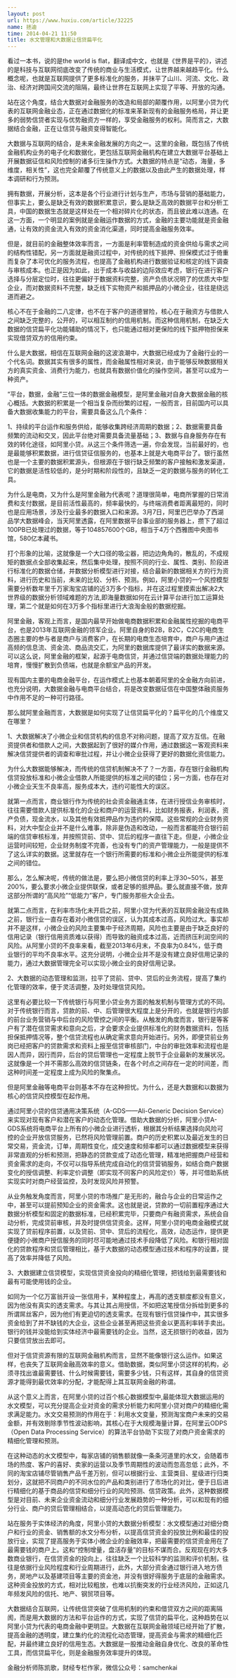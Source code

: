 ```yaml
---
layout: post
url: https://www.huxiu.com/article/32225
name: 拯迪
time: 2014-04-21 11:50
title: 水文管理和大数据让信贷扁平化
---
```

看过一本书，说的是the world is flat，翻译成中文，也就是《世界是平的》，讲述的是科技与互联网彻底改变了传统的商业与生活模式，让世界越来越趋平化。什么概念呢，也就是互联网提供了更多标准化的服务，并抹平了山川、河流、文化、政治、经济对跨国间交流的阻隔，最终让世界在互联网上实现了平等、开放的沟通。

站在这个角度，结合大数据对金融服务的改造和局部的颠覆作用，以阿里小贷为代表的互联网金融业态，正在通过数据化的标准来革新现有的金融服务格局，并让更多的弱势信贷者实现与优势融资方一样的，享受金融服务的权利。简而言之，大数据结合金融，正在让信贷与融资变得智能化。

大数据与互联网的结合，是未来金融发展的方向之一。这里的金融，既包括了传统金融机构业务的电子化和数据化，更包括互联网金融机构在建立大数据平台基础上开展数据征信和风险控制的诸多衍生操作方式。大数据的特点是“动态，海量，多维度，相关性”，这也完全颠覆了传统意义上的数据以及由此产生的数据处理，样本调研和行为预测。

拥有数据，开展分析，这本是各个行业进行计划与生产，市场与营销的基础能力，但事实上，要么是缺乏有效的数据积累意识，要么是缺乏高效的数据平台和分析工具，中国的数据生态就是这样处在一个相对碎片化的状态，而且彼此难以连通。在这一方面，一个明显的案例就是金融运作数据的方式，金融的主要功能就是资金融通，让有效的资金流入有效的资金消化渠道，同时提高金融服务效率。

但是，就目前的金融整体效率而言，一方面是利率管制造成的资金供给与需求之间的结构性错配，另一方面就是融资过程中，对传统的线下抵押、担保模式过于倚重而复杂了本可优化的服务流程，也提高了金融机构进行数据验证和核定的线下调查与审核成本。也正是因为如此，出于成本与收益的边际效应考虑，银行在进行客户选择与分层定位时，往往更偏好于数据资料完整，资产负债状况明了的优质大中型企业，而对数据资料不完整，缺乏线下实物资产和抵押品的小微企业，往往是绕远道而避之。

核心不在于金融的二八定律，也不在于客户的道德冒险，核心在于融资方与借款人之间缺乏完整的，公开的，可以相互制约的信用机制。而这种信用机制，在缺乏大数据的信贷扁平化功能辅助的情况下，也只能通过相对更保险的线下抵押物担保来实现借贷双方的信用约束。

什么是大数据，相信在互联网金融的这波浪潮中，大数据已经成为了金融行业的一个代名词。数据其实有很多的属性，而金融属性相对来说，由于能够反映数据相关方的真实资金、消费行为能力，也就具有数据价值化的操作空间，甚至可以成为一种资产。

“平台，数据，金融”三位一体的数据金融模型，是阿里金融对自身大数据金融的核心概括。大数据的积累是一个相当复杂而纷繁的过程，一般而言，目前国内可以具备大数据收集能力的平台，需要具备这么几个条件：

1、持续的平台运作和服务供给，能够收集跨经济周期的数据；2、数据需要具备频繁的流动和交叉，因此平台绝对需要具备流量基础；3、数据与自身服务存在有效的转化途径，如阿里小贷。从这三个条件筛选一遍，你会发现，当前最好的，也是最能够积累数据，进行信贷征信服务的，也基本上就是大电商平台了。银行虽然也是一个主要的数据积累源头，但根源在于银行缺乏频繁的客户接触和激发渠道，它的数据是活性较低的，是分时期和阶段性的，且缺乏一定的数据与服务的转化工具。

为什么是电商，又为什么是阿里金融为代表呢？道理很简单，电商所掌握的日常消费和支付数据，是目前活性最高的，频率最快的，与终端消费者距离最短的，同时也是应用场景，涉及行业最多的数据入口和来源。3月7日，阿里巴巴举办了西湖品学大数据峰会，当天阿里透露，在阿里数据平台事业部的服务器上，攒下了超过100PB已处理过的数据，等于104857600个GB，相当于4万个西雅图中央图书馆，580亿本藏书。

打个形象的比喻，这就像是一个大口径的吸尘器，把边边角角的，散乱的，不成规矩的数据点全部收集起来，然后集中处理，按照不同的行业、属性、类别、阶段进行标准化的数据仓储，并数据分析模型进行对接，结合最新的数据相关方的行为资料，进行历史和当前，未来的比较、分析、预测。例如，阿里小贷的一个风控模型需要分析数年里千万家淘宝店铺的近3万多个指标，并在这过程里摸索出解决2大世界级的数据分析领域难题的方法,即海量数据如何在云计算平台进行加工运算处理，第二个就是如何在3万多个指标里进行大浪淘金般的数据挖掘。

阿里金融，客观上而言，是国内最早开始做电商数据积累和金融属性挖掘的电商平台，也是2013年互联网金融的领军企业。阿里自身的B2B，B2C，C2C的电商生态圈主要的参与者是商户与消费客户，在长期的电商生态培育中，商户与用户通过高频的信息流、资金流、商品流交汇，为阿里的数据库提供了最详实的数据来源。可以这么说，阿里金融的框架，起源于电商信贷，并通过信贷端的数据处理能力的培育，慢慢扩散到负债端，也就是余额宝产品的开发。

现有国内主要的电商金融平台，在运作模式上也基本朝着阿里的全金融方向前进，也充分说明，大数据金融与电商平台结合，将是改变数据征信在中国整体融资服务中作用不足的一种可行路径。

那么就阿里金融而言，大数据是如何实现了让信贷扁平化的？扁平化的几个维度又在哪里？

1、大数据解决了小微企业和信贷机构的信息不对称问题，提高了双方互信。在融资提供者和借款人之间，大数据起到了很好的媒介作用，通过数据这一客观资料来解决信贷提供者的调查和审批过程，并让小微企业获得了更好的数据化资信能力。

为什么大数据能够解决，而传统的信贷机制解决不了？一方面，存在银行金融机构信贷投放标准和小微企业借款人所能提供的标准之间的错位；另一方面，也存在对小微企业天生不良率高，服务成本大，违约可能性大的误区。

就第一点而言，商业银行作为传统的社会资金融通主体，在进行授信业务审核时，往往需要借款人提供标准化的企业和商户的运营资料，比如财务报表，利润表，资产负债，现金流水，以及其他有效抵押品作为违约的保障。这些常规的企业财务资料，对大中型企业并不是什么难事，除非是伪造和改动，一般而言都能符合银行前端的信贷审核标准，并按照贷前、贷中、贷后的程序一直往下走。但是，小微企业运营时间较短，企业财务制度不完善，也没有专门的资产管理能力，一般是提供不了这么详实的数据。这里就存在一个银行所需要的标准和小微企业所能提供的标准之间的错位。

那么，怎么解决呢，传统的做法是，要么把小微信贷的利率上浮30~50%，甚至200%，要么要求小微企业提供联保，或者足够的抵押品。要么就直接不做，放弃这部分所谓的“高风险”“低能力”客户，专门服务那些大企业去。

就第二点而言，在利率市场化未开启之前，阿里小贷为代表的互联网金融没有成熟之前，银行业一直存在着对小微信贷的误区，认为其成本过高，风险过大。事实却并不是这样，小微企业的风险主要集中于经济周期，风险也主要是由于缺乏良好的信用记录（银行信用资质难以获得）而导致的融资成本过高，近而挤压利润空间的风险。从阿里小贷的不良率来看，截至2013年6月末，不良率为0.84%，低于商业银行的平均不良率水平。这充分说明，小微企业并不是没有建立良好信用记录的能力，通过大数据管理完全可以实现小微企业的良好信用记录。

2、大数据的动态管理和监测，拉平了贷前、贷中、贷后的业务流程，提高了集约化管理的效率，便于灵活调整，及时处理信贷风险。

这里有必要比较一下传统银行与阿里小贷业务方面的触发机制与管理方式的不同。对于传统银行而言，贷款的前、中、后管理很大程度上是分开的，也就是银行内部的前台业务营销与中后台的风险管控之间的平衡。从触发的角度而言，银行是等客户有了潜在信贷需求和意向之后，才会要求企业提供标准化的财务数据资料，包括担保抵押情况等，整个信贷流程也从确定需求意向开始进行。另外，即便贷前业务岗已经把客户的贷款需求和资料上报至信贷审核部门，中台的审批效率和流程也是因人而异，因行而异，后台的贷后管理也一定程度上脱节于企业最新的发展状况。这就像是一个并不需那么高效的信贷链条，在各个时点之间存在一定的时间差，而这种时间差一定程度上成为风险的聚集点。

但是阿里金融等电商平台则基本不存在这种担忧。为什么，还是大数据和以数据为核心的信贷风控模型在起作用。

通过阿里小贷的信贷通用决策系统（A-GDS——Ali-Generic Decision Service）来实现对现有客户和潜在客户的动态化管理。借助大数据的分析，阿里小贷A-GDS系统将电商平台上所有的小微企业进行透析，根据其分析结果选择向风险可控的企业开放信贷服务，已然将风险管理前置。商户的历史积累以及最近发生的日常交易，资金流，订单，周期性变化，成交速度和频率都可以通过数据模型来获得非常直观的分析和预测，把静态的贷款变成了动态化管理，精准地把握商户经营和资金需求的走向，不仅可以指导系统完成自动化的信贷营销服务，如结合商户数据变化的授信调整、利率定价调整（即实现不同客户的风险定价）等，并可借助系统实现实时对商户经营监控，及时发现风险并预警。

从业务触发角度而言，阿里小贷的市场推广是无形的，融合与企业的日常运作之中，甚至可以提前预知企业的资金需求。这也就是说，贷款的一切前置程序通过大数据分析模型和固定的数据标准，已经积累完毕，只要商户有融资需求，系统会自动分析，完成贷前审核，并及时提供信贷资金。这样，阿里小贷的电商金融模式就实现了贷前程序前置，以及贷前、贷中、贷后的流程化，高效，动态运作，提供更便捷的小微商户授信服务的同时尽可能地通过技术手段降低了风险。和银行相对固化的贷款程序和贷后管理相比，基于大数据的动态模型通过技术和程序的设置，提高了效率并降低了风险。

3、大数据建立信贷模型，实现信贷资金投向的精细化管理，把钱给到最需要钱和最有可能使用钱的企业。

如同为一个亿万富翁开设一张信用卡，某种程度上，再高的透支额度都没有意义，因为他没有真实的透支需求。与其让其占用授信，不如把这笔授信分拆给到更多的所谓屌丝客户，因为他们有更迫切的透支需求。在现有银行信贷操作中，其实很多资金给到了并不缺钱的大企业，这些企业甚至再把这些资金以更高利率转手卖出。银行的钱并没能给到实体经济中最需要钱的企业。当然，这无损银行的收益，因为只要信贷放出去即可。

但对于信贷资源有限的互联网金融机构而言，显然不能像银行这么运作。如果这样，也丧失了互联网金融高效率的意义。借助数据，类似阿里小贷这样的机构，必须寻找出谁最需要钱、什么时候需要钱，需要多少钱，只有这样，其自身的信贷资源才能得到最优效率的分配，才能配得上其互联网金融的称谓。

从这个意义上而言，在阿里小贷的过百个核心数据模型中,最能体现大数据运用的水文模型，可以充分提高企业对资金的需求分析能力和阿里小贷对商户的精细化需求满足能力。水文交易预测的作用在于：利用水文变量，预测淘宝商户未来的交易金额，并有效剔除季节性波动影响，其核心在于大规模海量计算，在阿里云ODPS（Open Data Processing Service）的算法平台协助下实现了对商户资金需求的精细化管理和预测。

在这种动态的水文模型中，每家店铺的销售额就像一条条河道里的水文，会随着市场的热度、客户的喜好、卖家的运营以及季节周期性的波动而忽高忽低；此外，不同的淘宝店铺尽管销售产品千差万别，但可以根据行业、主营类目、星级进行归类划分，这就把不同商户的不同水位的产品和类别进行了市场化的对比，便于日后进行精细化的基于商品的信贷和细分行业的风险预测、信贷政策。此外，这种数据模型是对目前、未来企业资金流动和细分行业发展趋势的一种分析，可以和现有的细分行业、商户的贷后管理相结合，以提高动态化的贷后管理能力。

站在服务于实体经济的角度，阿里小贷的大数据分析模型：水文模型通过对细分商户和行业的资金、销售额的水文分布分析，以提高信贷资金的投放比例和最佳的投放行业，实现了提高服务于实体小微企业的金融效率，把最需要的信贷资金用在了最需要钱的商户上。这和“控制增量，盘活存量”的目标不谋而合。反观现在的大多数商业银行，在信贷资金的投向上，往往缺乏一个比较科学的监测和评价机制，往往是依据行业风险程度和行业周期进行，此外，大部分资金通过银行进入地方债务，房地产以及基建项目等主要的资金池，并没有很好得服务于底层的金融需求。这种资金投放的方式，相对比较粗放，也难以抗衡突发的行业经济风险，正如这几年频发风险的信托、地产、钢贸项目等。

大数据结合互联网，让传统信贷突破了信用机制的约束和借贷双方之间的距离隔阂，而是用大数据的方法和平台运作的方式，实现了信贷的扁平化，这种趋势在以阿里小贷为代表的电商金融中更明显。大数据在互联网金融领域已经开始了扩散，提高金融的透明度，建立集约化的流程化动态管理，提高资金与需求的精细化匹配，并最终建立良好的信用生态。大数据是一股推动金融自身优化、改良的革命性工具，而信贷扁平化，则是金融服务效率提升的体现。

金融分析师陈凯歌，财经专栏作家，微信公众号：samchenkai

